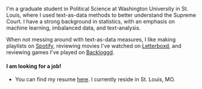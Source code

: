 
I'm a graduate student in Political Science at Washington University in St. Louis, where I used text-as-data methods to better understand the Supreme Court. I have a strong background in statistics, with an emphasis on machine learning, imbalanced data, and text-analysis. 

When not messing around with text-as-data measures, I like making playlists on [Spotify](https://open.spotify.com/user/x5xyifk4f697kabe2mm1u95p5?si=972ccc2d5bca40cd), reviewing movies I've watched on [Letterboxd](https://letterboxd.com/PeterJBachman/), and reviewing games I've played on [Backloggd](https://www.backloggd.com/u/PeterJBachman/).

#### I am looking for a job!

- You can find my resume [here][resume-url]. I currently reside in St. Louis, MO.

[resume-url]: /resume/